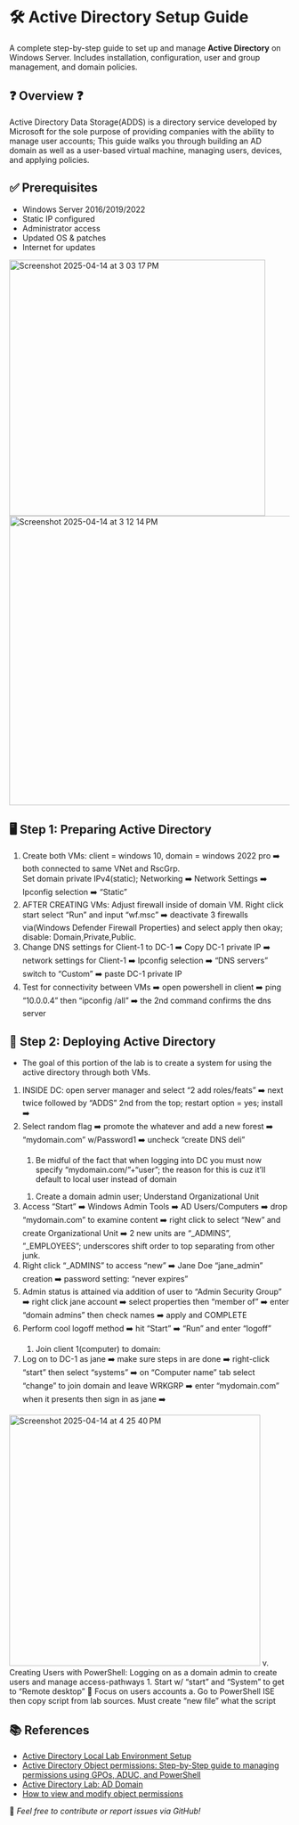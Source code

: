<!DOCTYPE html>
<html lang="en">
<head>
  <meta charset="UTF-8">
</head>
<body>

<h1>🛠️ Active Directory Setup Guide</h1>

<p>A complete step-by-step guide to set up and manage <strong>Active Directory</strong> on Windows Server. Includes installation, configuration, user and group management, and domain policies.</p>

<h2>❓ Overview ❓</h2>
<p>Active Directory Data Storage(ADDS) is a directory service developed by Microsoft for the sole purpose of providing companies with the ability to manage user accounts; This guide walks you through building an AD domain as well as a user-based virtual machine, managing users, devices, and applying policies.</p>

<h2> ✅ Prerequisites</h2>
<ul>
  <li>Windows Server 2016/2019/2022</li>
  <li>Static IP configured</li>
  <li>Administrator access</li>
  <li>Updated OS & patches</li>
  <li>Internet for updates</li>
</ul>
<img width="460" alt="Screenshot 2025-04-14 at 3 03 17 PM" src="https://github.com/user-attachments/assets/86d08715-19a4-4254-81ab-4eb8f0c9b630" />
<img width="520" alt="Screenshot 2025-04-14 at 3 12 14 PM" src="https://github.com/user-attachments/assets/823e593f-44eb-4d92-b06d-69d81e7a9cc7" />

<h2> 🖥️ Step 1: Preparing Active Directory</h2>
<ol>
  <li>Create both VMs: client = windows 10, domain = windows 2022 pro ➡️ both connected to same VNet and RscGrp.</li>
    </li>Set domain private IPv4(static); Networking ➡️ Network Settings ➡️ Ipconfig selection ➡️ “Static”</li>
<li> AFTER CREATING VMs: Adjust firewall inside of domain VM. Right click start select “Run” and input “wf.msc” ➡️ deactivate 3 firewalls via(Windows Defender Firewall Properties) and select apply then okay; disable: Domain,Private,Public.</li>
<li>	Change DNS settings for Client-1 to DC-1 ➡️ Copy DC-1 private IP ➡️ network settings for Client-1 ➡️ Ipconfig selection ➡️ “DNS servers” switch to “Custom” ➡️ paste DC-1 private IP</li>
<li>	Test for connectivity between VMs ➡️ open powershell in client ➡️ ping “10.0.0.4” then “ipconfig /all” ➡️ the 2nd command confirms the dns server</li>
</ol>

<h2>🧱 Step 2: Deploying Active Directory</h2>
  <ul>
  <li>	The goal of this portion of the lab is to create a system for using the active directory through both VMs.
</li>
  </ul>
<ol>
<li>	INSIDE DC: open server manager and select “2 add roles/feats” ➡️ next twice followed by “ADDS” 2nd from the top; restart option = yes; install ➡️ </li>
<li>	Select random flag ➡️ promote the whatever and add a new forest ➡️ “mydomain.com” w/Password1 ➡️ uncheck “create DNS deli”</li>
<ol>
  <li>	Be midful of the fact that when logging into DC you must now specify “mydomain.com/”+“user”; the reason for this is cuz it’ll default to local user instead of domain
  </li>
</ol>
<ol><li>	Create a domain admin user; Understand Organizational Unit</li></ol>
<li>	Access “Start” ➡️ Windows Admin Tools ➡️ AD Users/Computers ➡️ drop “mydomain.com” to examine content ➡️ right click to select “New” and create Organizational Unit ➡️ 2 new units are “_ADMINS”, ”_EMPLOYEES”; underscores shift order to top separating from other junk.</li>
<li>	Right click “_ADMINS” to access “new” ➡️ Jane Doe “jane_admin” creation ➡️ password setting: “never expires”</li>
<li>	Admin status is attained via addition of user to “Admin Security Group” ➡️ right click jane account ➡️ select properties then “member of” ➡️ enter “domain admins” then check names ➡️ apply and COMPLETE</li>
<li>	Perform cool logoff method ➡️ hit “Start” ➡️ “Run” and enter “logoff”</li>
<ol><li>	Join client 1(computer) to domain: </li></ol>
<li>	Log on to DC-1 as jane ➡️ make sure steps in are done ➡️ right-click “start” then select “systems” ➡️ on “Computer name” tab select “change” to join domain and leave WRKGRP ➡️ enter “mydomain.com” when it presents then sign in as jane ➡️ </li>
</ol>

<img width="451" alt="Screenshot 2025-04-14 at 4 25 40 PM" src="https://github.com/user-attachments/assets/4031ca9f-1164-45a7-ad29-96ce4206c5c3" />
v.	Creating Users with PowerShell: Logging on as a domain admin to create users and manage access-pathways
1.	Start w/ “start” and “System” to get to “Remote desktop”  Focus on users accounts
a.	Go to PowerShell ISE then copy script from lab sources. Must create “new file” what the script

<h2 id="references">📚 References</h2>
<ul>
  <li><a href="https://r0ttenbeef.github.io/Active-Directory-Local-Lab-Environment-Setup/">Active Directory Local Lab Environment Setup </a></li>
  <li><a href="https://www.windows-active-directory.com/object-permissions-active-directory.html">Active Directory Object permissions: Step-by-Step guide to managing permissions using GPOs, ADUC, and PowerShell</a></li>
  <li><a href="https://rootdse.org/posts/active-directory-lab-setup-add-data/">Active Directory Lab: AD Domain</a></li>
  <li><a href ="https://www.youtube.com/watch?v=qYwzrarxmws"> How to view and modify object permissions </a></li>
</ul>

</p>
<p>💬 <em>Feel free to contribute or report issues via GitHub!</em></p>

</body>
</html>
